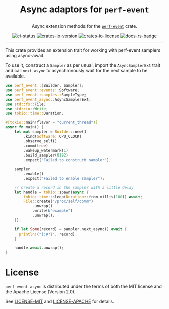 <div align="center">
<h1>

Async adaptors for `perf-event`

</h1>

Async extension methods for the [`perf-event`] crate.

![ci-status](https://shields.io/github/checks-status/Phantomical/perf-event-async/master)
[![crates-io-version](https://shields.io/crates/v/perf-event-async)][crates-io]
[![crates-io-license](https://shields.io/crates/l/perf-event-async)][crates-io]
[![docs-rs-badge](https://shields.io/docsrs/perf-event-async)][docs-rs]

[`perf-event`]: https://crates.io/crates/perf-event
[crates-io]: https://crates.io/crates/perf-event-async
[docs-rs]: https://docs.rs/perf-event-async

</div>

---

This crate provides an extension trait for working with perf-event samplers
using async-await.

To use it, construct a `Sampler` as per usual, import the `AsyncSamplerExt`
trait and call `next_async` to asynchronously wait for the next sample to be
available.

```rust
use perf_event::{Builder, Sampler};
use perf_event::events::Software;
use perf_event::samples::SampleType;
use perf_event_async::AsyncSamplerExt;
use std::fs::File;
use std::io::Write;
use tokio::time::Duration;

#[tokio::main(flavor = "current_thread")]
async fn main() {
    let mut sampler = Builder::new()
        .kind(Software::CPU_CLOCK)
        .observe_self()
        .comm(true)
        .wakeup_watermark(1)
        .build_sampler(8192)
        .expect("Failed to construct sampler");

    sampler
        .enable()
        .expect("Failed to enable sampler");

    // Create a record in the sampler with a little delay
    let handle = tokio::spawn(async {
        tokio::time::sleep(Duration::from_millis(100)).await;
        File::create("/proc/self/comm")
            .unwrap()
            .write(b"example")
            .unwrap();
    });

    if let Some(record) = sampler.next_async().await {
      println!("{:#?}", record);
    }

    handle.await.unwrap();
}
```

# License
`perf-event-async` is distributed under the terms of both the MIT license and the Apache License (Version 2.0).

See [LICENSE-MIT](./LICENSE-MIT) and [LICENSE-APACHE](./LICENSE-APACHE) for details.